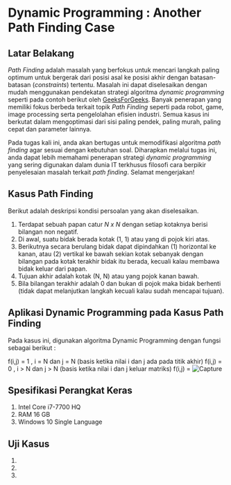 # Dynamic Programming : Another Path Finding Case

## Latar Belakang
*Path Finding* adalah masalah yang berfokus untuk mencari langkah paling optimum untuk bergerak dari posisi asal ke posisi akhir dengan batasan-batasan (*constraints*) tertentu. Masalah ini dapat diselesaikan dengan mudah menggunakan pendekatan strategi algoritma *dynamic programming* seperti pada contoh berikut oleh  [GeeksForGeeks](https://www.geeksforgeeks.org/min-cost-path-dp-6/). Banyak penerapan yang memiliki fokus berbeda terkait topik *Path Finding* seperti pada robot, game, image processing serta pengelolahan efisien industri. Semua kasus ini berkutat dalam mengoptimasi dari sisi paling pendek, paling murah, paling cepat dan parameter lainnya. 

Pada tugas kali ini, anda akan bertugas untuk memodifikasi algoritma *path finding* agar sesuai dengan kebutuhan soal. Diharapkan melalui tugas ini, anda dapat lebih memahami penerapan strategi *dynamic programming* yang sering digunakan dalam dunia IT terkhusus filosofi cara berpikir penyelesaian masalah terkait *path finding*. Selamat mengerjakan!

## Kasus Path Finding
Berikut adalah deskripsi kondisi persoalan yang akan diselesaikan.
1. Terdapat sebuah papan catur *N x N* dengan setiap kotaknya berisi bilangan non negatif.
2. Di awal, suatu bidak berada kotak (1, 1) atau yang di pojok kiri atas.
3. Berikutnya secara berulang bidak dapat dipindahkan (1) horizontal ke kanan, atau (2) vertikal ke bawah sekian kotak sebanyak dengan bilangan pada kotak terakhir bidak itu berada, kecuali kalau membawa bidak keluar dari papan.
4. Tujuan akhir adalah kotak (N, N) atau yang pojok kanan bawah.
5. Bila bilangan terakhir adalah 0 dan bukan di pojok maka bidak berhenti (tidak dapat melanjutkan langkah kecuali kalau sudah mencapai tujuan).

## Aplikasi Dynamic Programming pada Kasus Path Finding
Pada kasus ini, digunakan algoritma Dynamic Programming dengan fungsi sebagai berikut :

f(i,j) = 1 , i = N dan j = N (basis ketika nilai i dan j ada pada titik akhir)
f(i,j) = 0 , i > N dan j > N (basis ketika nilai i dan j keluar matriks)
f(i,j) = ![Capture](https://user-images.githubusercontent.com/38171936/57958286-9744cf80-7929-11e9-8126-56087fbf340a.JPG)

## Spesifikasi Perangkat Keras
1. Intel Core i7-7700 HQ
2. RAM 16 GB
3. Windows 10 Single Language

## Uji Kasus
1. 
2.
3. 
